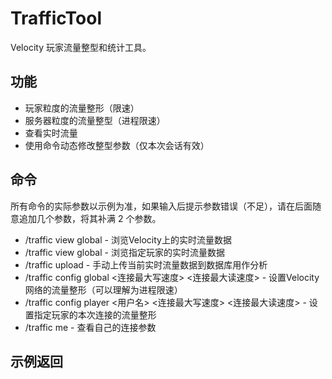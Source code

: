 # TrafficTool

Velocity 玩家流量整型和统计工具。

## 功能

* 玩家粒度的流量整形（限速）
* 服务器粒度的流量整型（进程限速）
* 查看实时流量
* 使用命令动态修改整型参数（仅本次会话有效）

## 命令

所有命令的实际参数以示例为准，如果输入后提示参数错误（不足），请在后面随意追加几个参数，将其补满 2 个参数。

* /traffic view global - 浏览Velocity上的实时流量数据
* /traffic view global <player> - 浏览指定玩家的实时流量数据
* /traffic upload - 手动上传当前实时流量数据到数据库用作分析
* /traffic config global <连接最大写速度> <连接最大读速度> - 设置Velocity网络的流量整形（可以理解为进程限速）
* /traffic config player <用户名> <连接最大写速度> <连接最大读速度> - 设置指定玩家的本次连接的流量整形
* /traffic me - 查看自己的连接参数

## 示例返回


